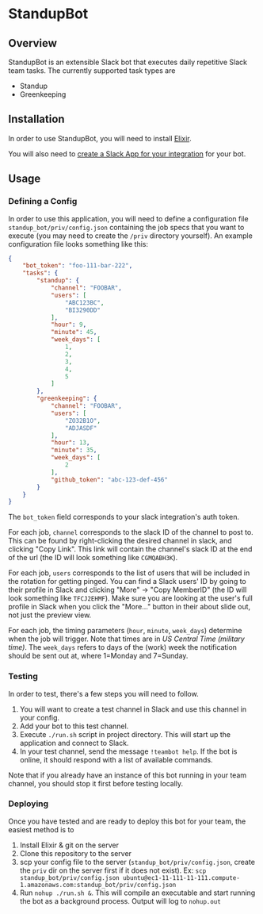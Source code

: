 # StandupBot

## Overview
StandupBot is an extensible Slack bot that executes daily repetitive Slack team tasks. The currently supported task types are
* Standup
* Greenkeeping

## Installation
In order to use StandupBot, you will need to install [Elixir](https://elixir-lang.org/install.html#distributions).

You will also need to [create a Slack App for your integration](https://api.slack.com/apps/) for your bot.

## Usage
### Defining a Config
In order to use this application, you will need to define a configuration file `standup_bot/priv/config.json` containing the job specs that you want to execute (you may need to create the `/priv` directory yourself). An example configuration file looks something like this:

```json
{
    "bot_token": "foo-111-bar-222",
    "tasks": {
        "standup": {
            "channel": "FOOBAR",
            "users": [
                "ABC123BC",
                "BI3290DD"
            ],
            "hour": 9,
            "minute": 45,
            "week_days": [
                1,
                2,
                3,
                4,
                5
            ]
        },
        "greenkeeping": {
            "channel": "FOOBAR",
            "users": [
                "ZO32B1O",
                "ADJASDF"
            ],
            "hour": 13,
            "minute": 35,
            "week_days": [
                2
            ],
            "github_token": "abc-123-def-456"
        }
    }
}
```
The `bot_token` field corresponds to your slack integration's auth token.

For each job, `channel` corresponds to the slack ID of the channel to post to. This can be found by right-clicking the desired channel in slack, and clicking "Copy Link". This link will contain the channel's slack ID at the end of the url (the ID will look something like `CGMQABH3K`).

For each job, `users` corresponds to the list of users that will be included in the rotation for getting pinged. You can find a Slack users' ID by going to their profile in Slack and clicking "More" -> "Copy MemberID" (the ID will look something like `TFCJ2EHMF`). Make sure you are looking at the user's full profile in Slack when you click the "More..." button in their about slide out, not just the preview view.

For each job, the timing parameters (`hour`, `minute`, `week_days`) determine when the job will trigger. Note that times  are in *US Central Time (military time)*. The `week_days` refers to days of the (work) week the notification should be sent out at, where 1=Monday and 7=Sunday.

### Testing
In order to test, there's a few steps you will need to follow.

1. You will want to create a test channel in Slack and use this channel in your config.
2. Add your bot to this test channel.
3. Execute `./run.sh` script in project directory. This will start up the application and connect to Slack.
4. In your test channel, send the message `!teambot help`. If the bot is online, it should respond with a list of available commands.

Note that if you already have an instance of this bot running in your team channel, you should stop it first before testing locally.

### Deploying
Once you have tested and are ready to deploy this bot for your team, the easiest method is to
1. Install Elixir & git on the server
2. Clone this repository to the server
3. scp your config file to the server (`standup_bot/priv/config.json`, create the `priv` dir on the server first if it does not exist). Ex: `scp standup_bot/priv/config.json ubuntu@ec1-11-111-11-111.compute-1.amazonaws.com:standup_bot/priv/config.json`
4. Run `nohup ./run.sh &`. This will compile an executable and start running the bot as a background process. Output will log to `nohup.out`

